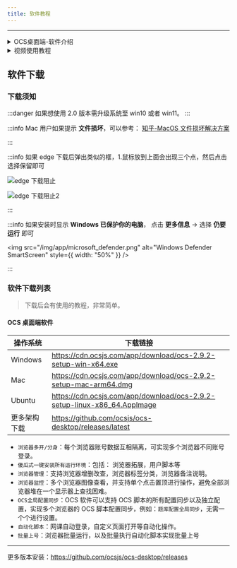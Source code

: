 ```yaml
---
title: 软件教程
---
```


---

<details >

<summary  > OCS桌面端-软件介绍 </summary>

- OCS 桌面端软件， 适合多人使用 👨‍👧‍👧 浏览器多开/分身 网课账号管理 自动登录 等功能
- 使用一键初始化按钮，可以直接安装脚本和脚本管理器，创建浏览器后点击运行即可一键刷课，傻瓜式操作。

<img width="50%" src={require("/static/img/app/index.png").default} />

<img width="50%" src={require("/static/img/app/init_show_case.png").default} />

<img width="50%" src={require("/static/img/app/app_list.png").default} />

<img width="50%" src={require("/static/img/app/script_list.png").default} />

</details>

<details >

<summary > 视频使用教程 </summary>

> 视频最后出现了 OCS 脚本，后续可以按照脚本上面的提示进行网课学习

<iframe
  src="https://cdn.ocsjs.com/app/resources/video/app-use-guide.mp4"
  frameborder="0"
  allow="encrypted-media"
  allowfullscreen="true"
  style={{ width: "100%", height: "50vh" }}
></iframe>

</details>

## 软件下载

### 下载须知

:::danger 如果想使用 2.0 版本需升级系统至 win10 或者 win11。
:::

:::info Mac 用户如果提示 **文件损坏**，可以参考： [知乎-MacOS 文件损坏解决方案 ](https://www.zhihu.com/search?type=content&q=Mac%E6%96%87%E4%BB%B6%E6%8D%9F%E5%9D%8F%E8%A7%A3%E5%86%B3%E6%96%B9%E6%A1%88)

:::

:::info 如果 edge 下载后弹出类似的框，1.鼠标放到上面会出现三个点，然后点击选择保留即可

<div style={{display:"flex",  alignItems:"top" , flexWrap:"wrap", gap:"12px"}}>

<div>
  <img
    src="https://user-images.githubusercontent.com/50533276/161433046-51cd59a8-9b8c-40de-83ee-936ddbde332d.png"
    alt="edge 下载阻止"
  />
</div>

<img
  src="https://user-images.githubusercontent.com/50533276/161433054-25eb3847-87c5-4908-a012-14c104f4d2fa.png"
  alt="edge 下载阻止2"
/>

</div>

:::

:::info 如果安装时显示 **Windows 已保护你的电脑**，
点击 **更多信息** -> 选择 **仍要运行** 即可

<img
src="/img/app/microsoft_defender.png"
alt="Windows Defender SmartScreen"
style={{ width: "50%" }}
/>

:::

### 软件下载列表

> 下载后会有使用的教程，非常简单。

#### OCS 桌面端软件

| 操作系统     | 下载链接                                                                 |
| ------------ | ------------------------------------------------------------------------ |
| Windows      | https://cdn.ocsjs.com/app/download/ocs-2.9.2-setup-win-x64.exe           |
| Mac          | https://cdn.ocsjs.com/app/download/ocs-2.9.2-setup-mac-arm64.dmg         |
| Ubuntu       | https://cdn.ocsjs.com/app/download/ocs-2.9.2-setup-linux-x86_64.AppImage |
| 更多架构下载 | https://github.com/ocsjs/ocs-desktop/releases/latest                     |

- `浏览器多开/分身`：每个浏览器账号数据互相隔离，可实现多个浏览器不同账号登录。
- `傻瓜式一键安装所有运行环境`：包括： 浏览器拓展，用户脚本等
- `浏览器管理`：支持浏览器增删改查，浏览器标签分类，浏览器备注说明。
- `浏览器监控`：多个浏览器图像查看，并支持单个点击置顶进行操作，避免全部浏览器堆在一个显示器上查找困难。
- `OCS全局配置同步`：OCS 软件可以支持 OCS 脚本的所有配置同步以及独立配置，实现多个浏览器的 OCS 脚本配置同步，例如：`题库配置全局同步`，无需一个个进行设置。
- `自动化脚本`：网课自动登录，自定义页面打开等自动化操作。
- `批量上号`：浏览器批量运行，以及批量执行自动化脚本实现批量上号

---

更多版本安装：https://github.com/ocsjs/ocs-desktop/releases
